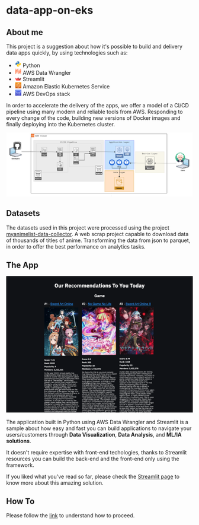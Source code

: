 # data-app-on-eks

## About me

This project is a suggestion about how it's possible to build and delivery data apps quickly, by using technologies such as:
- ![python-icon.png](images/python-icon.png) Python
- ![aws-data-wrangler-icon.png](images/aws-data-wrangler-icon.png) AWS Data Wrangler
- ![streamlit-icon.png](images/streamlit-icon.png) Streamlit
- ![amazon-eks-icon.png](images/amazon-eks-icon.png) Amazon Elastic Kubernetes Service
- ![aws-codepipeline-icon.png](images/aws-codepipeline-icon.png) AWS DevOps stack

In order to accelerate the delivery of the apps, we offer a model of a CI/CD pipeline using many modern and reliable tools from AWS. Responding to every change of the code, building new versions of Docker images and finally deploying into the Kubernetes cluster.

![Project-Architecture.png](images/Project-Architecture.png)

## Datasets

The datasets used in this project were processed using the project [myanimelist-data-collector](https://github.com/lmassaoy/myanimelist-data-collector). A web scrap project capable to download data of thousands of titles of anime. Transforming the data from json to parquet, in order to offer the best performance on analytics tasks.

## The App

![Recommendation.png](images/Recommendation.png)

The application built in Python using AWS Data Wrangler and Streamlit is a sample about how easy and fast you can build applications to navigate your users/customers through **Data Visualization**, **Data Analysis**, and **ML/IA solutions**.

It doesn't require expertise with front-end techologies, thanks to Streamlit resources you can build the back-end and the front-end only using the framework.

If you liked what you've read so far, please check the [Streamlit page](https://streamlit.io/) to know more about this amazing solution.

## How To

Please follow the [link](cloudformation/README.md) to understand how to proceed.